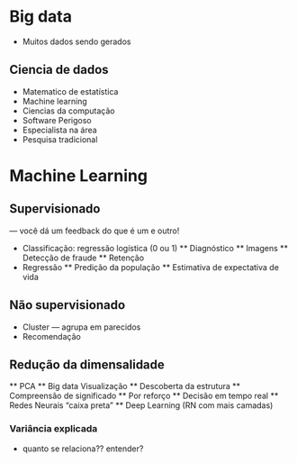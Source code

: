 # Big data
* Muitos dados sendo gerados

## Ciencia de dados
* Matematico de estatística
* Machine learning
* Ciencias da computação
* Software Perigoso
* Especialista na área
* Pesquisa tradicional

# Machine Learning

## Supervisionado
— você dá um feedback do que é um e outro!
* Classificação: regressão logística (0 ou 1)
        ** Diagnóstico
        ** Imagens
        ** Detecção de fraude
        ** Retenção
* Regressão
        ** Predição da população
** Estimativa de expectativa de vida

## Não supervisionado
* Cluster
— agrupa em parecidos
* Recomendação

## Redução da dimensalidade
** PCA
** Big data Visualização
** Descoberta da estrutura
** Compreensão de significado
** Por reforço
** Decisão em tempo real
** Redes Neurais “caixa preta”
** Deep Learning (RN com mais camadas)


### Variância explicada
* quanto se relaciona?? entender?